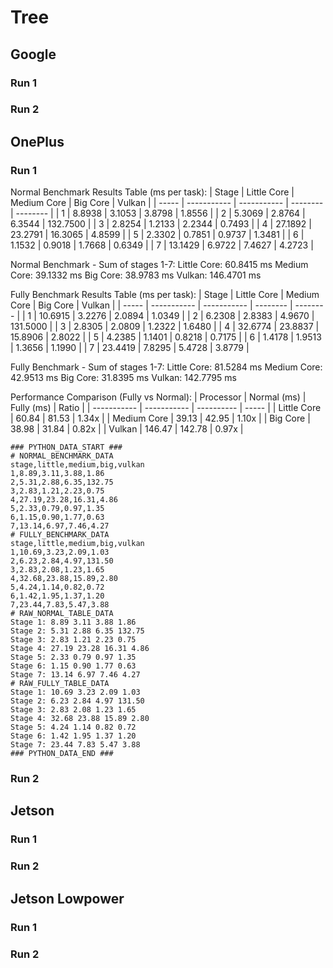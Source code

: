 # Tree

## Google

### Run 1

### Run 2

## OnePlus

### Run 1

Normal Benchmark Results Table (ms per task):
| Stage | Little Core | Medium Core | Big Core | Vulkan   |
| ----- | ----------- | ----------- | -------- | -------- |
| 1     | 8.8938      | 3.1053      | 3.8798   | 1.8556   |
| 2     | 5.3069      | 2.8764      | 6.3544   | 132.7500 |
| 3     | 2.8254      | 1.2133      | 2.2344   | 0.7493   |
| 4     | 27.1892     | 23.2791     | 16.3065  | 4.8599   |
| 5     | 2.3302      | 0.7851      | 0.9737   | 1.3481   |
| 6     | 1.1532      | 0.9018      | 1.7668   | 0.6349   |
| 7     | 13.1429     | 6.9722      | 7.4627   | 4.2723   |

Normal Benchmark - Sum of stages 1-7:
Little Core: 60.8415 ms
Medium Core: 39.1332 ms
Big Core: 38.9783 ms
Vulkan: 146.4701 ms

Fully Benchmark Results Table (ms per task):
| Stage | Little Core | Medium Core | Big Core | Vulkan   |
| ----- | ----------- | ----------- | -------- | -------- |
| 1     | 10.6915     | 3.2276      | 2.0894   | 1.0349   |
| 2     | 6.2308      | 2.8383      | 4.9670   | 131.5000 |
| 3     | 2.8305      | 2.0809      | 1.2322   | 1.6480   |
| 4     | 32.6774     | 23.8837     | 15.8906  | 2.8022   |
| 5     | 4.2385      | 1.1401      | 0.8218   | 0.7175   |
| 6     | 1.4178      | 1.9513      | 1.3656   | 1.1990   |
| 7     | 23.4419     | 7.8295      | 5.4728   | 3.8779   |

Fully Benchmark - Sum of stages 1-7:
Little Core: 81.5284 ms
Medium Core: 42.9513 ms
Big Core: 31.8395 ms
Vulkan: 142.7795 ms

Performance Comparison (Fully vs Normal):
| Processor   | Normal (ms) | Fully (ms) | Ratio |
| ----------- | ----------- | ---------- | ----- |
| Little Core | 60.84       | 81.53      | 1.34x |
| Medium Core | 39.13       | 42.95      | 1.10x |
| Big Core    | 38.98       | 31.84      | 0.82x |
| Vulkan      | 146.47      | 142.78     | 0.97x |

```
### PYTHON_DATA_START ###
# NORMAL_BENCHMARK_DATA
stage,little,medium,big,vulkan
1,8.89,3.11,3.88,1.86
2,5.31,2.88,6.35,132.75
3,2.83,1.21,2.23,0.75
4,27.19,23.28,16.31,4.86
5,2.33,0.79,0.97,1.35
6,1.15,0.90,1.77,0.63
7,13.14,6.97,7.46,4.27
# FULLY_BENCHMARK_DATA
stage,little,medium,big,vulkan
1,10.69,3.23,2.09,1.03
2,6.23,2.84,4.97,131.50
3,2.83,2.08,1.23,1.65
4,32.68,23.88,15.89,2.80
5,4.24,1.14,0.82,0.72
6,1.42,1.95,1.37,1.20
7,23.44,7.83,5.47,3.88
# RAW_NORMAL_TABLE_DATA
Stage 1: 8.89 3.11 3.88 1.86
Stage 2: 5.31 2.88 6.35 132.75
Stage 3: 2.83 1.21 2.23 0.75
Stage 4: 27.19 23.28 16.31 4.86
Stage 5: 2.33 0.79 0.97 1.35
Stage 6: 1.15 0.90 1.77 0.63
Stage 7: 13.14 6.97 7.46 4.27
# RAW_FULLY_TABLE_DATA
Stage 1: 10.69 3.23 2.09 1.03
Stage 2: 6.23 2.84 4.97 131.50
Stage 3: 2.83 2.08 1.23 1.65
Stage 4: 32.68 23.88 15.89 2.80
Stage 5: 4.24 1.14 0.82 0.72
Stage 6: 1.42 1.95 1.37 1.20
Stage 7: 23.44 7.83 5.47 3.88
### PYTHON_DATA_END ###
```

### Run 2

## Jetson

### Run 1

### Run 2

## Jetson Lowpower

### Run 1

### Run 2


